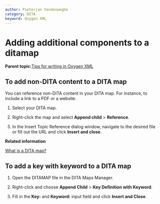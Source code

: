 ```yaml
---
author: Pieterjan Vandenweghe
category: DITA
keyword: Oxygen XML
---
```


# Adding additional components to a ditamap

**Parent topic:**[Tips for writing in Oxygen XML](../en/to_tips_oxygen.md)

## To add non-DITA content to a DITA map

You can reference non-DITA content in your DITA map. For instance, to include a link to a PDF or a website.

1.  Select your DITA map.

2.  Right-click the map and select **Append child** \> **Reference**.

3.  In the Insert Topic Reference dialog window, navigate to the desired file or fill out the URL and click **Insert and close**.


**Related information**  


[What is a DITA map?](co_what_is_a_ditamap.md)

## To add a key with keyword to a DITA map

1.  Open the DITAMAP file in the DITA Maps Manager.

2.  Right-click and choose **Append Child** \> **Key Definition with Keyword**.

3.  Fill in the **Key:** and **Keyword:** input field and click **Insert and Close**.





